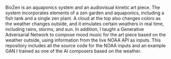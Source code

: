 BioZen is an aquaponics system and an audiovisual kinetic art piece. The system incorporates elements of a zen garden and aquaponics, including a fish tank and a single zen plant. A cloud at the top also changes colors as the weather changes outside, and it emulates certain weathers in real time, including rains, storms, and sun. In addition, I taught a Generative Adversarial Network to compose mood music for the art piece based on the weather outside, using information from the live NOAA API as inputs. This repository includes all the source code for the NOAA inputs and an example GAN I trained as one of the AI composers based on the weather.
